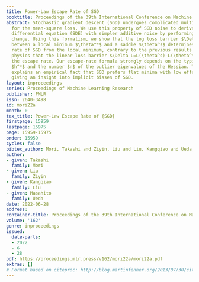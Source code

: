 ```yaml
---
title: Power-Law Escape Rate of SGD
booktitle: Proceedings of the 39th International Conference on Machine Learning
abstract: Stochastic gradient descent (SGD) undergoes complicated multiplicative noise
  for the mean-square loss. We use this property of SGD noise to derive a stochastic
  differential equation (SDE) with simpler additive noise by performing a random time
  change. Using this formalism, we show that the log loss barrier $\Delta\log L=\log[L(\theta^s)/L(\theta^*)]$
  between a local minimum $\theta^*$ and a saddle $\theta^s$ determines the escape
  rate of SGD from the local minimum, contrary to the previous results borrowing from
  physics that the linear loss barrier $\Delta L=L(\theta^s)-L(\theta^*)$ decides
  the escape rate. Our escape-rate formula strongly depends on the typical magnitude
  $h^*$ and the number $n$ of the outlier eigenvalues of the Hessian. This result
  explains an empirical fact that SGD prefers flat minima with low effective dimensions,
  giving an insight into implicit biases of SGD.
layout: inproceedings
series: Proceedings of Machine Learning Research
publisher: PMLR
issn: 2640-3498
id: mori22a
month: 0
tex_title: Power-Law Escape Rate of {SGD}
firstpage: 15959
lastpage: 15975
page: 15959-15975
order: 15959
cycles: false
bibtex_author: Mori, Takashi and Ziyin, Liu and Liu, Kangqiao and Ueda, Masahito
author:
- given: Takashi
  family: Mori
- given: Liu
  family: Ziyin
- given: Kangqiao
  family: Liu
- given: Masahito
  family: Ueda
date: 2022-06-28
address:
container-title: Proceedings of the 39th International Conference on Machine Learning
volume: '162'
genre: inproceedings
issued:
  date-parts:
  - 2022
  - 6
  - 28
pdf: https://proceedings.mlr.press/v162/mori22a/mori22a.pdf
extras: []
# Format based on citeproc: http://blog.martinfenner.org/2013/07/30/citeproc-yaml-for-bibliographies/
---
```

